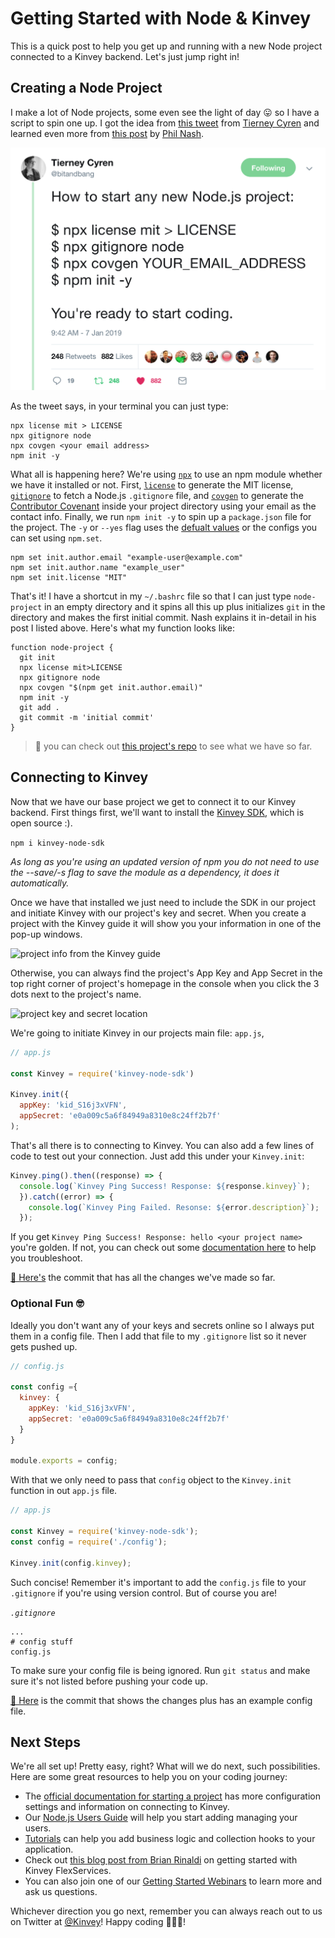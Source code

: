 # Getting Started with Node & Kinvey
This is a quick post to help you get up and running with a new Node project connected to a Kinvey backend. Let's just jump right in!

## Creating a Node Project
I make a lot of Node projects, some even see the light of day 😛 so I have a script to spin one up. I got the idea from [this tweet](https://twitter.com/bitandbang/status/1082331715471925250) from [Tierney Cyren](https://twitter.com/bitandbang/) and learned even more from [this post](https://philna.sh/blog/2019/01/10/how-to-start-a-node-js-project/) by [Phil Nash](https://twitter.com/philnash).

![picture of Tierney's tweet](tearkneesiren.png)

As the tweet says, in your terminal you can just type:

```
npx license mit > LICENSE
npx gitignore node
npx covgen <your email address>
npm init -y
```

What all is happening here? We're using [`npx`](https://medium.com/@maybekatz/introducing-npx-an-npm-package-runner-55f7d4bd282b) to use an npm module whether we have it installed or not. First, [`license`](https://www.npmjs.com/package/license) to generate the MIT license, [`gitignore`](https://www.npmjs.com/search?q=gitignore) to fetch a Node.js `.gitignore` file, and [`covgen`](https://www.npmjs.com/package/covgen) to generate the [Contributor Covenant](https://www.contributor-covenant.org/) inside your project directory using your email as the contact info. Finally, we run `npm init -y` to spin up a `package.json` file for the project. The `-y` or `--yes` flag uses the [defualt values](https://docs.npmjs.com/creating-a-package-json-file#default-values-extracted-from-the-current-directory) or the configs you can set using `npm.set`.

```
npm set init.author.email "example-user@example.com"
npm set init.author.name "example_user"
npm set init.license "MIT"
```

That's it! I have a shortcut in my `~/.bashrc` file so that I can just type `node-project` in an empty directory and it spins all this up plus initializes `git` in the directory and makes the first initial commit. Nash explains it in-detail in his post I listed above. Here's what my function looks like:

```
function node-project {
  git init
  npx license mit>LICENSE
  npx gitignore node
  npx covgen "$(npm get init.author.email)"
  npm init -y
  git add .
  git commit -m 'initial commit'
}
```
> 🐙 you can check out [this project's repo](https://bit.ly/2I1AFnO) to see what we have so far.

## Connecting to Kinvey
Now that we have our base project we get to connect it to our Kinvey backend. First things first, we'll want to install the [Kinvey SDK](https://github.com/Kinvey/js-sdk), which is open source :).

```npm i kinvey-node-sdk```

_As long as you're using an updated version of npm you do not need to use the --save/-s flag to save the module as a dependency, it does it automatically._

Once we have that installed we just need to include the SDK in our project and initiate Kinvey with our project's key and secret. When you create a project with the Kinvey guide it will show you your information in one of the pop-up windows.

![project info from the Kinvey guide](guide.png)

Otherwise, you can always find the project's App Key and App Secret in the top right corner of project's homepage in the console when you click the 3 dots next to the project's name.

![project key and secret location](kinvey_appkey.gif)

We're going to initiate Kinvey in our projects main file: `app.js`,

```js
// app.js

const Kinvey = require('kinvey-node-sdk')

Kinvey.init({
  appKey: 'kid_S16j3xVFN',
  appSecret: 'e0a009c5a6f84949a8310e8c24ff2b7f'
);
```

That's all there is to connecting to Kinvey. You can also add a few lines of code to test out your connection. Just add this under your `Kinvey.init`:

```js
Kinvey.ping().then((response) => {
  console.log(`Kinvey Ping Success! Response: ${response.kinvey}`);
  }).catch((error) => {
    console.log(`Kinvey Ping Failed. Resonse: ${error.description}`);
  });
```

If you get `Kinvey Ping Success! Response: hello <your project name>` you're golden. If not, you can check out some [documentation here](https://devcenter.kinvey.com/nodejs/guides/getting-started) to help you troubleshoot.

[🐙 Here's](https://github.com/tzmanics/node-kinvey-base-project/commit/956eb024751eaad432183fc2a03096b864b85168) the commit that has all the changes we've made so far.

### Optional Fun 🤓

Ideally you don't want any of your keys and secrets online so I always put them in a config file. Then I add that file to my `.gitignore` list so it never gets pushed up.

```js
// config.js

const config ={
  kinvey: {
    appKey: 'kid_S16j3xVFN',
    appSecret: 'e0a009c5a6f84949a8310e8c24ff2b7f'
  }
}

module.exports = config;
```

With that we only need to pass that `config` object to the `Kinvey.init` function in out `app.js` file.

```js
// app.js

const Kinvey = require('kinvey-node-sdk');
const config = require('./config');

Kinvey.init(config.kinvey);
```

Such concise! Remember it's important to add the `config.js` file to your `.gitignore` if you're using version control. But of course you are!

*`.gitignore`*
```
...
# config stuff
config.js

```

To make sure your config file is being ignored. Run `git status` and make sure it's not listed before pushing your code up.

[🐙 Here](https://github.com/tzmanics/node-kinvey-base-project/commit/503a016c215dd8e41fef7ae8756d0b50aef0ac92) is the commit that shows the changes plus has an example config file.

## Next Steps
We're all set up! Pretty easy, right? What will we do next, such possibilities. Here are some great resources to help you on your coding journey:

- The [official documentation for starting a project](https://devcenter.kinvey.com/nodejs/guides/getting-started) has more configuration settings and information on connecting to Kinvey.
- Our [Node.js Users Guide](https://devcenter.kinvey.com/nodejs/guides/users) will help you start adding managing your users.
- [Tutorials](https://devcenter.kinvey.com/nodejs/tutorials) can help you add business logic and collection hooks to your application.
- Check out [this blog post from Brian Rinaldi](https://www.progress.com/blogs/getting-started-with-kinvey-flexservices) on getting started with Kinvey FlexServices.
- You can also join one of our [Getting Started Webinars](https://www.progress.com/campaigns/kinvey/getting-started-with-kinvey) to learn more and ask us questions.

Whichever direction you go next, remember you can always reach out to us on Twitter at [@Kinvey](https://twitter.com/Kinvey)! Happy coding 👩🏻‍💻!
